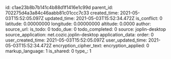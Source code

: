 

id: c1ae23b8b7b141c4b88d1f1416e1c99d
parent_id: 702275d4a3a84c46aabb81c01ccc7c33
created_time: 2021-05-03T15:52:05.097Z
updated_time: 2021-05-03T15:52:34.472Z
is_conflict: 0
latitude: 0.00000000
longitude: 0.00000000
altitude: 0.0000
author: 
source_url: 
is_todo: 0
todo_due: 0
todo_completed: 0
source: joplin-desktop
source_application: net.cozic.joplin-desktop
application_data: 
order: 0
user_created_time: 2021-05-03T15:52:05.097Z
user_updated_time: 2021-05-03T15:52:34.472Z
encryption_cipher_text: 
encryption_applied: 0
markup_language: 1
is_shared: 0
type_: 1